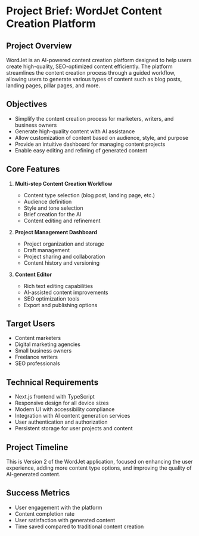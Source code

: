# Project Brief: WordJet Content Creation Platform

## Project Overview
WordJet is an AI-powered content creation platform designed to help users create high-quality, SEO-optimized content efficiently. The platform streamlines the content creation process through a guided workflow, allowing users to generate various types of content such as blog posts, landing pages, pillar pages, and more.

## Objectives
- Simplify the content creation process for marketers, writers, and business owners
- Generate high-quality content with AI assistance
- Allow customization of content based on audience, style, and purpose
- Provide an intuitive dashboard for managing content projects
- Enable easy editing and refining of generated content

## Core Features
1. **Multi-step Content Creation Workflow**
   - Content type selection (blog post, landing page, etc.)
   - Audience definition
   - Style and tone selection
   - Brief creation for the AI
   - Content editing and refinement

2. **Project Management Dashboard**
   - Project organization and storage
   - Draft management
   - Project sharing and collaboration
   - Content history and versioning

3. **Content Editor**
   - Rich text editing capabilities
   - AI-assisted content improvements
   - SEO optimization tools
   - Export and publishing options

## Target Users
- Content marketers
- Digital marketing agencies
- Small business owners
- Freelance writers
- SEO professionals

## Technical Requirements
- Next.js frontend with TypeScript
- Responsive design for all device sizes
- Modern UI with accessibility compliance
- Integration with AI content generation services
- User authentication and authorization
- Persistent storage for user projects and content

## Project Timeline
This is Version 2 of the WordJet application, focused on enhancing the user experience, adding more content type options, and improving the quality of AI-generated content.

## Success Metrics
- User engagement with the platform
- Content completion rate
- User satisfaction with generated content
- Time saved compared to traditional content creation 